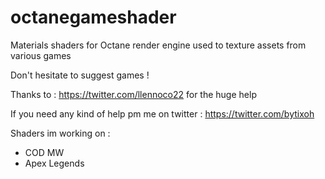 # octanegameshader
Materials shaders for Octane render engine used to texture assets from various games

Don't hesitate to suggest games !

Thanks to : https://twitter.com/llennoco22 for the huge help 


If you need any kind of help pm me on twitter : https://twitter.com/bytixoh

Shaders im working on :

- COD MW
- Apex Legends
